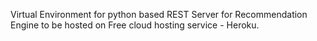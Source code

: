 Virtual Environment for python based REST Server for Recommendation Engine to be hosted on Free cloud hosting service - Heroku.

